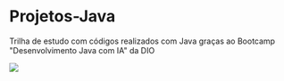 # Projetos-Java
Trilha de estudo com códigos realizados com Java graças ao Bootcamp "Desenvolvimento Java com IA" da DIO

<img src= "https://hermes.dio.me/tracks/be43294e-4b68-43b0-9f03-d4221f293c45.png">

